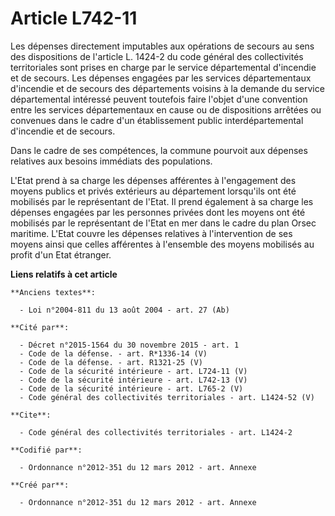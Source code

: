 # Article L742-11

Les dépenses directement imputables aux opérations de secours au sens des dispositions de l'article L. 1424-2 du code général
des collectivités territoriales sont prises en charge par le service départemental d'incendie et de secours. Les dépenses
engagées par les services départementaux d'incendie et de secours des départements voisins à la demande du service
départemental intéressé peuvent toutefois faire l'objet d'une convention entre les services départementaux en cause ou de
dispositions arrêtées ou convenues dans le cadre d'un établissement public interdépartemental d'incendie et de secours.

Dans le cadre de ses compétences, la commune pourvoit aux dépenses relatives aux besoins immédiats des populations.

L'Etat prend à sa charge les dépenses afférentes à l'engagement des moyens publics et privés extérieurs au département
lorsqu'ils ont été mobilisés par le représentant de l'Etat. Il prend également à sa charge les dépenses engagées par les
personnes privées dont les moyens ont été mobilisés par le représentant de l'Etat en mer dans le cadre du plan Orsec
maritime. L'Etat couvre les dépenses relatives à l'intervention de ses moyens ainsi que celles afférentes à l'ensemble des
moyens mobilisés au profit d'un Etat étranger.

**Liens relatifs à cet article**

	**Anciens textes**:

	  - Loi n°2004-811 du 13 août 2004 - art. 27 (Ab)

	**Cité par**:

	  - Décret n°2015-1564 du 30 novembre 2015 - art. 1
	  - Code de la défense. - art. R*1336-14 (V)
	  - Code de la défense. - art. R1321-25 (V)
	  - Code de la sécurité intérieure - art. L724-11 (V)
	  - Code de la sécurité intérieure - art. L742-13 (V)
	  - Code de la sécurité intérieure - art. L765-2 (V)
	  - Code général des collectivités territoriales - art. L1424-52 (V)

	**Cite**:

	  - Code général des collectivités territoriales - art. L1424-2

	**Codifié par**:

	  - Ordonnance n°2012-351 du 12 mars 2012 - art. Annexe

	**Créé par**:

	  - Ordonnance n°2012-351 du 12 mars 2012 - art. Annexe

